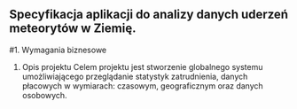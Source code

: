 ## Specyfikacja aplikacji do analizy danych uderzeń meteorytów w Ziemię.
#1. Wymagania biznesowe
1. Opis projektu
Celem projektu jest stworzenie globalnego systemu umożliwiającego przeglądanie statystyk zatrudnienia, danych płacowych w wymiarach: czasowym, geograficznym oraz danych osobowych.

